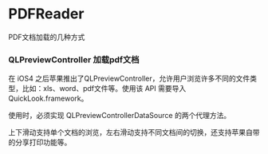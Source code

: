# PDFReader
PDF文档加载的几种方式

### QLPreviewController 加载pdf文档

在 iOS4 之后苹果推出了QLPreviewController，允许用户浏览许多不同的文件类型，比如：xls、word、pdf文件等。使用该 API 需要导入 QuickLook.framework。

使用时，必须实现 QLPreviewControllerDataSource 的两个代理方法。

上下滑动支持单个文档的浏览，左右滑动支持不同文档间的切换，还支持苹果自带的分享打印功能等。